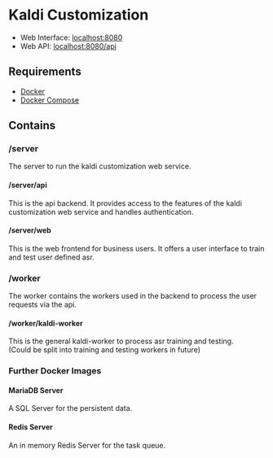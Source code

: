 # Kaldi Customization

* Web Interface: [localhost:8080](http://localhost:8080)
* Web API: [localhost:8080/api](http://localhost:8080/api)

## Requirements
 * [Docker](https://www.docker.com/)
 * [Docker Compose](https://docs.docker.com/compose/)


## Contains

### /server

The server to run the kaldi customization web service.

#### /server/api

This is the api backend. It provides access to the features of the kaldi customization web service and handles authentication.

#### /server/web

This is the web frontend for business users. It offers a user interface to train and test user defined asr.


### /worker

The worker contains the workers used in the backend to process the user requests via the api.

#### /worker/kaldi-worker

This is the general kaldi-worker to process asr training and testing.  
(Could be split into training and testing workers in future)


### Further Docker Images

#### MariaDB Server

A SQL Server for the persistent data.

#### Redis Server

An in memory Redis Server for the task queue.
